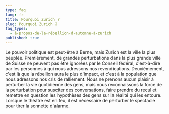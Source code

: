 ```yaml
---
type: faq
lang: fr
title: Pourquoi Zurich ?
slug: Pourquoi Zurich ?
faq_types:
  - à-propos-de-la-rébellion-d-automne-à-zurich
published: true
---
```

Le pouvoir politique est peut-être à Berne, mais Zurich est la ville la plus peuplée. Premièrement, de grandes perturbations dans la plus grande ville de Suisse ne peuvent pas être ignorées par le Conseil fédéral, c'est-à-dire par les personnes à qui nous adressons nos revendications. Deuxièmement, c'est là que la rébellion aura le plus d'impact, et c'est à la population que nous adressons nos cris de ralliement. Nous ne prenons aucun plaisir à perturber la vie quotidienne des gens, mais nous reconnaissons la force de la perturbation pour susciter des conversations, faire prendre du recul et remettre en question les hypothèses des gens sur la réalité qui les entoure. Lorsque le théâtre est en feu, il est nécessaire de perturber le spectacle pour tirer la sonnette d'alarme.